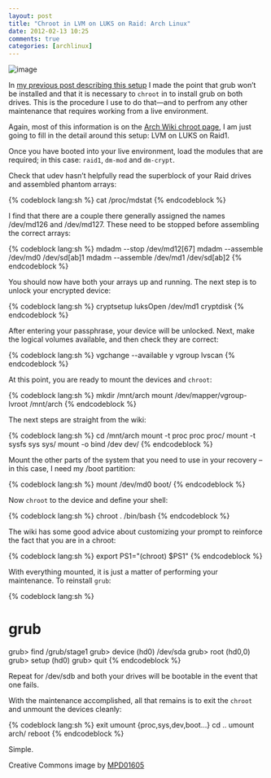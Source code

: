 ```yaml
---
layout: post
title: "Chroot in LVM on LUKS on Raid: Arch Linux"
date: 2012-02-13 10:25
comments: true
categories: [archlinux]
---
```

![image](http://dl.dropbox.com/u/261312/Blog-images/chroot-lvm.jpg)

In [my previous post describing this setup](http://jasonwryan.com/blog/2012-02-11-lvm "Post on setting this system up")
I made the point that grub won’t be installed and that it is necessary
to `chroot` in to install grub on both drives. This is the procedure I use
to do that—and to perfrom any other maintenance that requires working
from a live environment.

Again, most of this information is on the 
[Arch Wiki chroot page](https://wiki.archlinux.org/index.php/Chroot "Arch wiki page"), I
am just going to fill in the detail around this setup: LVM on LUKS on
Raid1.

Once you have booted into your live environment, load the modules that
are required; in this case: `raid1`, `dm-mod` and `dm-crypt`.

Check that udev hasn’t helpfully read the superblock of your Raid drives
and assembled phantom arrays:

{% codeblock lang:sh %}
cat /proc/mdstat
{% endcodeblock %}

I find that there are a couple there generally assigned the names
<span class="file">/dev/md126</span> and <span class="file">/dev/md127</span>.
These need to be stopped before assembling the correct arrays:

{% codeblock lang:sh %}
mdadm --stop /dev/md12[67]
mdadm --assemble /dev/md0 /dev/sd[ab]1
mdadm --assemble /dev/md1 /dev/sd[ab]2
{% endcodeblock %}

You should now have both your arrays up and running. The next step is to
unlock your encrypted device:

{% codeblock lang:sh %}
cryptsetup luksOpen /dev/md1 cryptdisk
{% endcodeblock %}

After entering your passphrase, your device will be unlocked. Next, make
the logical volumes available, and then check they are correct:

{% codeblock lang:sh %}
vgchange --available y vgroup
lvscan
{% endcodeblock %}

At this point, you are ready to mount the devices and `chroot`:

{% codeblock lang:sh %}
mkdir /mnt/arch
mount /dev/mapper/vgroup-lvroot /mnt/arch
{% endcodeblock %}

The next steps are straight from the wiki:

{% codeblock lang:sh %}
cd /mnt/arch
mount -t proc proc proc/
mount -t sysfs sys sys/
mount -o bind /dev dev/
{% endcodeblock %}

Mount the other parts of the system that you need to use in your
recovery – in this case, I need my <span class="file">/boot</span> partition:

{% codeblock lang:sh %}
mount /dev/md0 boot/
{% endcodeblock %}

Now `chroot` to the device and define your shell:

{% codeblock lang:sh %}
chroot . /bin/bash
{% endcodeblock %}

The wiki has some good advice about customizing your prompt to reinforce
the fact that you are in a chroot:

{% codeblock lang:sh %}
export PS1="(chroot) $PS1"
{% endcodeblock %}

With everything mounted, it is just a matter of performing your
maintenance. To reinstall `grub`:

{% codeblock lang:sh %}
# grub
grub> find /grub/stage1
grub> device (hd0) /dev/sda
grub> root (hd0,0)
grub> setup (hd0)
grub> quit
{% endcodeblock %}

Repeat for <span class="file">/dev/sdb</span> and both your drives will be bootable in the event
that one fails.

With the maintenance accomplished, all that remains is to exit the
`chroot` and unmount the devices cleanly:

{% codeblock lang:sh %}
exit
umount {proc,sys,dev,boot...}
cd ..
umount arch/
reboot
{% endcodeblock %}

Simple.

Creative Commons image by
[MPD01605](http://www.flickr.com/photos/mpd01605/4152508668/ "Rescue Engine 6 on Flickr")
